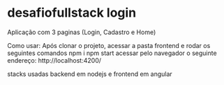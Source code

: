 # desafiofullstack login

Aplicação com 3 paginas
(Login, Cadastro e Home)

Como usar: 
Após clonar o projeto, acessar a pasta frontend e rodar os seguintes comandos
npm i 
npm start
acessar pelo navegador o seguinte endereço:
http://localhost:4200/

stacks usadas
backend em nodejs e frontend em angular
